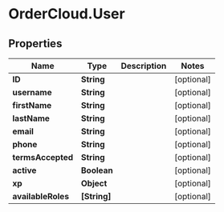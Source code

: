 # OrderCloud.User

## Properties
Name | Type | Description | Notes
------------ | ------------- | ------------- | -------------
**ID** | **String** |  | [optional] 
**username** | **String** |  | [optional] 
**firstName** | **String** |  | [optional] 
**lastName** | **String** |  | [optional] 
**email** | **String** |  | [optional] 
**phone** | **String** |  | [optional] 
**termsAccepted** | **String** |  | [optional] 
**active** | **Boolean** |  | [optional] 
**xp** | **Object** |  | [optional] 
**availableRoles** | **[String]** |  | [optional] 


